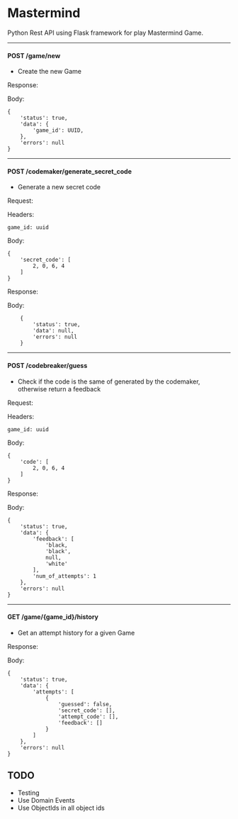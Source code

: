 # Mastermind

Python Rest API using Flask framework for play Mastermind Game.

------
#### POST /game/new
- Create the new Game

Response:

Body:
```
{
    'status': true,
    'data': {
        'game_id': UUID,
    },
    'errors': null
}
```
------

#### POST /codemaker/generate_secret_code
- Generate a new secret code

Request:

Headers:
```
game_id: uuid
```
Body:
```
{
    'secret_code': [
        2, 0, 6, 4
    ]
}
```

Response:

Body:
```
	{
		'status': true,
		'data': null,
		'errors': null
	}
```

------

#### POST /codebreaker/guess
- Check if the code is the same of generated by the codemaker, otherwise return a feedback

Request:

Headers:
```
game_id: uuid
```

Body:
```
{
    'code': [
        2, 0, 6, 4
    ]
}
```

Response:

Body:
```
{
    'status': true,
    'data': {
        'feedback': [
            'black,
            'black',
            null,
            'white'
        ],
        'num_of_attempts': 1
    },
    'errors': null
}
```

------

#### GET /game/{game_id}/history
- Get an attempt history for a given Game

Response:

Body:
```
{
    'status': true,
    'data': {
        'attempts': [
            {
                'guessed': false,
                'secret_code': [],
                'attempt_code': [],
                'feedback': []
            }
        ]
    },
    'errors': null
}
```

## TODO
- Testing
- Use Domain Events
- Use ObjectIds in all object ids